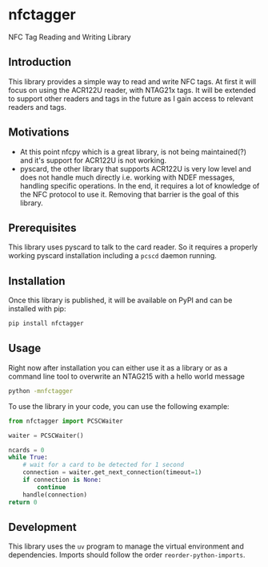 # nfctagger

NFC Tag Reading and Writing Library

## Introduction

This library provides a simple way to read and write NFC tags.  At first
it will focus on using the ACR122U reader, with NTAG21x tags.  It will
be extended to support other readers and tags in the future as I gain
access to relevant readers and tags.

## Motivations

* At this point nfcpy which is a great library, is not being
  maintained(?) and it's support for ACR122U is not working.  
* pyscard, the other library that supports ACR122U is very low level and
  does not handle much directly i.e. working with NDEF messages, handling
  specific operations.  In the end, it requires a lot of knowledge of
  the NFC protocol to use it.  Removing that barrier is the goal of this
  library.

## Prerequisites

This library uses pyscard to talk to the card reader.  So it requires a
properly working pyscard installation including a `pcscd` daemon
running.

## Installation

Once this library is published, it will be available on PyPI and can be
installed with pip:

```bash
pip install nfctagger
```

## Usage

Right now after installation you can either use it as a library or as a command line tool to overwrite an NTAG215 with a hello world message

```bash
python -mnfctagger
```

To use the library in your code, you can use the following example:

```python
from nfctagger import PCSCWaiter

waiter = PCSCWaiter()

ncards = 0
while True:
    # wait for a card to be detected for 1 second
    connection = waiter.get_next_connection(timeout=1)
    if connection is None:
        continue
    handle(connection)
return 0
```

## Development

This library uses the `uv` program to manage the virtual environment
and dependencies. Imports should follow the order `reorder-python-imports`.
